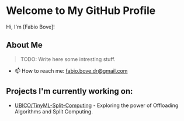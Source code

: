 # Welcome to My GitHub Profile

Hi, I'm [Fabio Bove]!

## About Me
> TODO: Write here some intresting stuff.
- 📫 How to reach me: [fabio.bove.dr@gmail.com](mailto:fabio.bove.dr@gmail.com)

## Projects I'm currently working on:
- [UBICO/TinyML-Split-Computing]([[https://github.com/username/repository](https://github.com/UBICO/TinyML-Split-Computing)](https://github.com/UBICO/TinyML-Split-Computing/tree/refactor/microservice-release)) - Exploring the power of Offloading Algorithms and Split Computing.
<!--- [Another Repository](https://github.com/another-username/another-repository) - A brief description of the repository.-->
